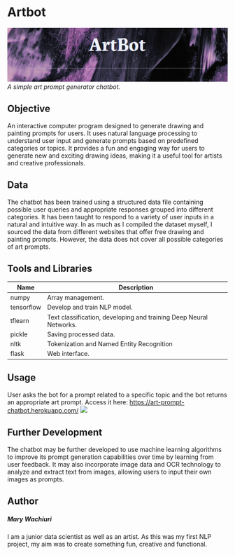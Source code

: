 # Artbot
![](static/images/name.PNG)
_A simple art prompt generator chatbot._

## Objective
An interactive computer program designed to generate drawing and painting prompts for users. It uses natural language processing to understand user input and generate prompts based on predefined categories or topics. It provides a fun and engaging way for users to generate new and exciting drawing ideas, making it a useful tool for artists and creative professionals. 

## Data
The chatbot has been trained using a structured data file containing possible user queries and appropriate responses grouped into different categories. It has been taught to respond to a variety of user inputs in a natural and intuitive way. In as much as I compiled the dataset myself, I sourced the data from different websites that offer free drawing and painting prompts. However, the data does not cover all possible categories of art prompts.

## Tools and Libraries
| Name | Description |
| ------------------------------ | -------------------------------------------- |
| numpy | Array management. |
| tensorflow | Develop and train NLP model. |
| tflearn | Text classification, developing and training Deep Neural Networks. |
| pickle | Saving processed data. |
| nltk | Tokenization and Named Entity Recognition |
| flask | Web interface. |

## Usage
User asks the bot for a prompt related to a specific topic and the bot returns an appropriate art prompt.
Access it here: https://art-prompt-chatbot.herokuapp.com/
![](https://github.com/WairimuMW/ArtBot/blob/main/static/images/GIF.gif)

## Further Development
The chatbot may be further developed to use machine learning algorithms to improve its prompt generation capabilities over time by learning from user feedback.  It may also incorporate image data and OCR technology to analyze and extract text from images, allowing users to input their own images as prompts.

## Author
##### Mary Wachiuri
I am a junior data scientist as well as an artist. As this was my first NLP project, my aim was to create something fun, creative and functional.
